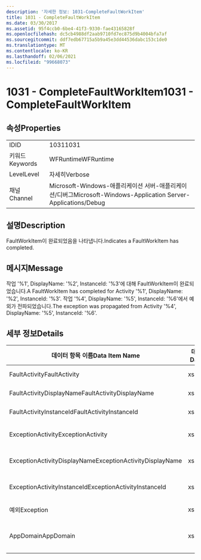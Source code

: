 ```yaml
---
description: '자세한 정보: 1031-CompleteFaultWorkItem'
title: 1031 - CompleteFaultWorkItem
ms.date: 03/30/2017
ms.assetid: 95f4ccb0-6be4-41f3-9330-fae43165828f
ms.openlocfilehash: dc5cb4988df2aab9710fd7ec875d9b4004bfa7af
ms.sourcegitcommit: ddf7edb67715a5b9a45e3dd44536dabc153c1de0
ms.translationtype: MT
ms.contentlocale: ko-KR
ms.lasthandoff: 02/06/2021
ms.locfileid: "99668073"
---
```

# <a name="1031---completefaultworkitem"></a><span data-ttu-id="c199b-103">1031 - CompleteFaultWorkItem</span><span class="sxs-lookup"><span data-stu-id="c199b-103">1031 - CompleteFaultWorkItem</span></span>

## <a name="properties"></a><span data-ttu-id="c199b-104">속성</span><span class="sxs-lookup"><span data-stu-id="c199b-104">Properties</span></span>  
  
|||  
|-|-|  
|<span data-ttu-id="c199b-105">ID</span><span class="sxs-lookup"><span data-stu-id="c199b-105">ID</span></span>|<span data-ttu-id="c199b-106">1031</span><span class="sxs-lookup"><span data-stu-id="c199b-106">1031</span></span>|  
|<span data-ttu-id="c199b-107">키워드</span><span class="sxs-lookup"><span data-stu-id="c199b-107">Keywords</span></span>|<span data-ttu-id="c199b-108">WFRuntime</span><span class="sxs-lookup"><span data-stu-id="c199b-108">WFRuntime</span></span>|  
|<span data-ttu-id="c199b-109">Level</span><span class="sxs-lookup"><span data-stu-id="c199b-109">Level</span></span>|<span data-ttu-id="c199b-110">자세히</span><span class="sxs-lookup"><span data-stu-id="c199b-110">Verbose</span></span>|  
|<span data-ttu-id="c199b-111">채널</span><span class="sxs-lookup"><span data-stu-id="c199b-111">Channel</span></span>|<span data-ttu-id="c199b-112">Microsoft-Windows-애플리케이션 서버-애플리케이션/디버그</span><span class="sxs-lookup"><span data-stu-id="c199b-112">Microsoft-Windows-Application Server-Applications/Debug</span></span>|  
  
## <a name="description"></a><span data-ttu-id="c199b-113">설명</span><span class="sxs-lookup"><span data-stu-id="c199b-113">Description</span></span>  

 <span data-ttu-id="c199b-114">FaultWorkItem이 완료되었음을 나타냅니다.</span><span class="sxs-lookup"><span data-stu-id="c199b-114">Indicates a FaultWorkItem has completed.</span></span>  
  
## <a name="message"></a><span data-ttu-id="c199b-115">메시지</span><span class="sxs-lookup"><span data-stu-id="c199b-115">Message</span></span>  

 <span data-ttu-id="c199b-116">작업 '%1', DisplayName: '%2', InstanceId: '%3'에 대해 FaultWorkItem이 완료되었습니다.</span><span class="sxs-lookup"><span data-stu-id="c199b-116">A FaultWorkItem has completed for Activity '%1', DisplayName: '%2', InstanceId: '%3'.</span></span> <span data-ttu-id="c199b-117">작업 '%4', DisplayName: '%5', InstanceId: '%6'에서 예외가 전파되었습니다.</span><span class="sxs-lookup"><span data-stu-id="c199b-117">The exception was propagated from Activity '%4', DisplayName: '%5', InstanceId: '%6'.</span></span>  
  
## <a name="details"></a><span data-ttu-id="c199b-118">세부 정보</span><span class="sxs-lookup"><span data-stu-id="c199b-118">Details</span></span>  
  
|<span data-ttu-id="c199b-119">데이터 항목 이름</span><span class="sxs-lookup"><span data-stu-id="c199b-119">Data Item Name</span></span>|<span data-ttu-id="c199b-120">데이터 항목 형식</span><span class="sxs-lookup"><span data-stu-id="c199b-120">Data Item Type</span></span>|<span data-ttu-id="c199b-121">설명</span><span class="sxs-lookup"><span data-stu-id="c199b-121">Description</span></span>|  
|--------------------|--------------------|-----------------|  
|<span data-ttu-id="c199b-122">FaultActivity</span><span class="sxs-lookup"><span data-stu-id="c199b-122">FaultActivity</span></span>|<span data-ttu-id="c199b-123">xs:string</span><span class="sxs-lookup"><span data-stu-id="c199b-123">xs:string</span></span>|<span data-ttu-id="c199b-124">오류 작업의 형식 이름입니다.</span><span class="sxs-lookup"><span data-stu-id="c199b-124">The type name of the fault activity.</span></span>|  
|<span data-ttu-id="c199b-125">FaultActivityDisplayName</span><span class="sxs-lookup"><span data-stu-id="c199b-125">FaultActivityDisplayName</span></span>|<span data-ttu-id="c199b-126">xs:string</span><span class="sxs-lookup"><span data-stu-id="c199b-126">xs:string</span></span>|<span data-ttu-id="c199b-127">오류 작업의 표시 이름입니다.</span><span class="sxs-lookup"><span data-stu-id="c199b-127">The display name of the fault activity.</span></span>|  
|<span data-ttu-id="c199b-128">FaultActivityInstanceId</span><span class="sxs-lookup"><span data-stu-id="c199b-128">FaultActivityInstanceId</span></span>|<span data-ttu-id="c199b-129">xs:string</span><span class="sxs-lookup"><span data-stu-id="c199b-129">xs:string</span></span>|<span data-ttu-id="c199b-130">오류 작업의 인스턴스 ID입니다.</span><span class="sxs-lookup"><span data-stu-id="c199b-130">The instance id of the fault activity.</span></span>|  
|<span data-ttu-id="c199b-131">ExceptionActivity</span><span class="sxs-lookup"><span data-stu-id="c199b-131">ExceptionActivity</span></span>|<span data-ttu-id="c199b-132">xs:string</span><span class="sxs-lookup"><span data-stu-id="c199b-132">xs:string</span></span>|<span data-ttu-id="c199b-133">예외를 throw한 작업의 형식 이름입니다.</span><span class="sxs-lookup"><span data-stu-id="c199b-133">The type name of the activity that threw the exception.</span></span>|  
|<span data-ttu-id="c199b-134">ExceptionActivityDisplayName</span><span class="sxs-lookup"><span data-stu-id="c199b-134">ExceptionActivityDisplayName</span></span>|<span data-ttu-id="c199b-135">xs:string</span><span class="sxs-lookup"><span data-stu-id="c199b-135">xs:string</span></span>|<span data-ttu-id="c199b-136">예외를 throw한 작업의 표시 이름입니다.</span><span class="sxs-lookup"><span data-stu-id="c199b-136">The display name of the activity that threw the exception.</span></span>|  
|<span data-ttu-id="c199b-137">ExceptionActivityInstanceId</span><span class="sxs-lookup"><span data-stu-id="c199b-137">ExceptionActivityInstanceId</span></span>|<span data-ttu-id="c199b-138">xs:string</span><span class="sxs-lookup"><span data-stu-id="c199b-138">xs:string</span></span>|<span data-ttu-id="c199b-139">예외를 throw한 작업의 인스턴스 ID입니다.</span><span class="sxs-lookup"><span data-stu-id="c199b-139">The instance id of the activity that threw the exception.</span></span>|  
|<span data-ttu-id="c199b-140">예외</span><span class="sxs-lookup"><span data-stu-id="c199b-140">Exception</span></span>|<span data-ttu-id="c199b-141">xs:string</span><span class="sxs-lookup"><span data-stu-id="c199b-141">xs:string</span></span>|<span data-ttu-id="c199b-142">예외에 대한 예외 정보</span><span class="sxs-lookup"><span data-stu-id="c199b-142">The exception details for the exception</span></span>|  
|<span data-ttu-id="c199b-143">AppDomain</span><span class="sxs-lookup"><span data-stu-id="c199b-143">AppDomain</span></span>|<span data-ttu-id="c199b-144">xs:string</span><span class="sxs-lookup"><span data-stu-id="c199b-144">xs:string</span></span>|<span data-ttu-id="c199b-145">AppDomain.CurrentDomain.FriendlyName에서 반환되는 문자열입니다.</span><span class="sxs-lookup"><span data-stu-id="c199b-145">The string returned by AppDomain.CurrentDomain.FriendlyName.</span></span>|
